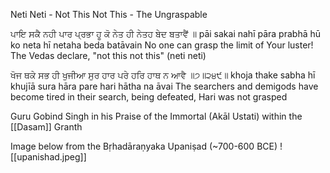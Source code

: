 Neti Neti - Not This Not This - The Ungraspable 

ਪਾਇ ਸਕੈ ਨਹੀ ਪਾਰ ਪ੍ਰਭਾ ਹੂ ਕੋ ਨੇਤ ਹੀ ਨੇਤਹ ਬੇਦ ਬਤਾਵੈਂ ॥ 
pāi sakai nahī pāra prabhā hū ko neta hī netaha beda batāvain 
No one can grasp the limit of Your luster! The Vedas declare, "not this not this" (neti neti) 

ਖੋਜ ਥਕੇ ਸਭ ਹੀ ਖੁਜੀਆ ਸੁਰ ਹਾਰ ਪਰੇ ਹਰਿ ਹਾਥ ਨ ਆਵੈ ॥੭॥੨੪੯॥ 
khoja thake sabha hī khujīā sura hāra pare hari hātha na āvai 
The searchers and demigods have become tired in their search, being defeated, Hari was not grasped 

Guru Gobind Singh in his Praise of the Immortal (Akāl Ustati) within the [[Dasam]] Granth

Image below from the Bṛhadāraṇyaka Upaniṣad (~700-600 BCE)
![[upanishad.jpeg]]